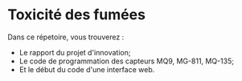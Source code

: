 # Toxicité des fumées

Dans ce répetoire, vous trouverez :
- Le rapport du projet d'innovation;
- Le code de programmation des capteurs MQ9, MG-811, MQ-135;
- Et le début du code d'une interface web.
